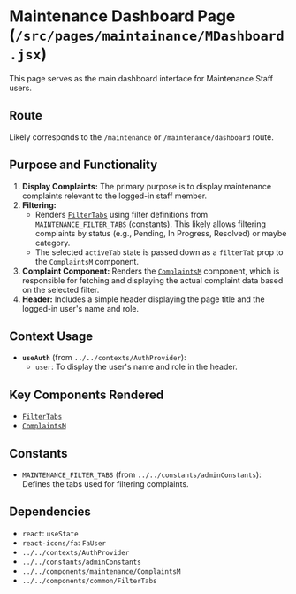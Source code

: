 # Maintenance Dashboard Page (`/src/pages/maintainance/MDashboard.jsx`)

This page serves as the main dashboard interface for Maintenance Staff users.

## Route

Likely corresponds to the `/maintenance` or `/maintenance/dashboard` route.

## Purpose and Functionality

1.  **Display Complaints:** The primary purpose is to display maintenance complaints relevant to the logged-in staff member.
2.  **Filtering:**
    - Renders [`FilterTabs`](../../components/common/FilterTabs.md) using filter definitions from `MAINTENANCE_FILTER_TABS` (constants). This likely allows filtering complaints by status (e.g., Pending, In Progress, Resolved) or maybe category.
    - The selected `activeTab` state is passed down as a `filterTab` prop to the `ComplaintsM` component.
3.  **Complaint Component:** Renders the [`ComplaintsM`](../../components/maintenance/ComplaintsM.md) component, which is responsible for fetching and displaying the actual complaint data based on the selected filter.
4.  **Header:** Includes a simple header displaying the page title and the logged-in user's name and role.

## Context Usage

- **`useAuth`** (from `../../contexts/AuthProvider`):
  - `user`: To display the user's name and role in the header.

## Key Components Rendered

- [`FilterTabs`](../../components/common/FilterTabs.md)
- [`ComplaintsM`](../../components/maintenance/ComplaintsM.md)

## Constants

- `MAINTENANCE_FILTER_TABS` (from `../../constants/adminConstants`): Defines the tabs used for filtering complaints.

## Dependencies

- `react`: `useState`
- `react-icons/fa`: `FaUser`
- `../../contexts/AuthProvider`
- `../../constants/adminConstants`
- `../../components/maintenance/ComplaintsM`
- `../../components/common/FilterTabs`
